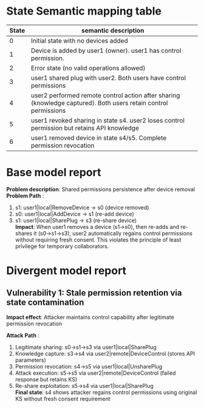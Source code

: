 

# State Semantic mapping table
|State | semantic description|
|-----|---------|
|0 | Initial state with no devices added|
|1 | Device is added by user1 (owner). user1 has control permission.|
|2 | Error state (no valid operations allowed)|
|3 | user1 shared plug with user2. Both users have control permissions|
|4 | user2 performed remote control action after sharing (knowledge captured). Both users retain control permissions|
|5 | user1 revoked sharing in state s4. user2 loses control permission but retains API knowledge|
|6 | user1 removed device in state s4/s5. Complete permission revocation|

# Base model report
**Problem description**: Shared permissions persistence after device removal  
**Problem Path** :  
1. s1: user1|local|RemoveDevice -> s0 (device removed)  
2. s0: user1|local|AddDevice -> s1 (re-add device)  
3. s1: user1|local|SharePlug -> s3 (re-share device)  
**Impact**: When user1 removes a device (s1->s0), then re-adds and re-shares it (s0->s1->s3), user2 automatically regains control permissions without requiring fresh consent. This violates the principle of least privilege for temporary collaborators.

# Divergent model report
## Vulnerability 1: Stale permission retention via state contamination  
**Impact effect**: Attacker maintains control capability after legitimate permission revocation  

**Attack Path** :  
1. Legitimate sharing: s0->s1->s3 via user1|local|SharePlug  
2. Knowledge capture: s3->s4 via user2|remote|DeviceControl (stores API parameters)  
3. Permission revocation: s4->s5 via user1|local|UnsharePlug  
4. Attack execution: s5->s5 via user2|remote|DeviceControl (failed response but retains KS)  
5. Re-share exploitation: s5->s4 via user1|local|SharePlug  
**Final state**: s4 shows attacker regains control permissions using original KS without fresh consent requirement